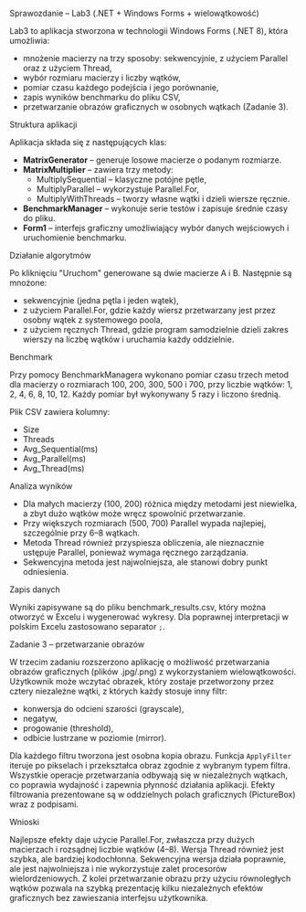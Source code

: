Sprawozdanie – Lab3 (.NET + Windows Forms + wielowątkowość)

Lab3 to aplikacja stworzona w technologii Windows Forms (.NET 8), która umożliwia:

- mnożenie macierzy na trzy sposoby: sekwencyjnie, z użyciem Parallel oraz z użyciem Thread,
- wybór rozmiaru macierzy i liczby wątków,
- pomiar czasu każdego podejścia i jego porównanie,
- zapis wyników benchmarku do pliku CSV,
- przetwarzanie obrazów graficznych w osobnych wątkach (Zadanie 3).

Struktura aplikacji

Aplikacja składa się z następujących klas:

- **MatrixGenerator** – generuje losowe macierze o podanym rozmiarze.
- **MatrixMultiplier** – zawiera trzy metody:
  - MultiplySequential – klasyczne potójne pętle,
  - MultiplyParallel – wykorzystuje Parallel.For,
  - MultiplyWithThreads – tworzy własne wątki i dzieli wiersze ręcznie.
- **BenchmarkManager** – wykonuje serie testów i zapisuje średnie czasy do pliku.
- **Form1** – interfejs graficzny umożliwiający wybór danych wejściowych i uruchomienie benchmarku.

Działanie algorytmów

Po kliknięciu "Uruchom" generowane są dwie macierze A i B. Następnie są mnożone:
- sekwencyjnie (jedna pętla i jeden wątek),
- z użyciem Parallel.For, gdzie każdy wiersz przetwarzany jest przez osobny wątek z systemowego poola,
- z użyciem ręcznych Thread, gdzie program samodzielnie dzieli zakres wierszy na liczbę wątków i uruchamia każdy oddzielnie.

Benchmark

Przy pomocy BenchmarkManagera wykonano pomiar czasu trzech metod dla macierzy o rozmiarach 100, 200, 300, 500 i 700, przy liczbie wątków: 1, 2, 4, 6, 8, 10, 12.
Każdy pomiar był wykonywany 5 razy i liczono średnią.

Plik CSV zawiera kolumny:
- Size
- Threads
- Avg_Sequential(ms)
- Avg_Parallel(ms)
- Avg_Thread(ms)

Analiza wyników

- Dla małych macierzy (100, 200) różnica między metodami jest niewielka, a zbyt dużo wątków może wręcz spowolnić przetwarzanie.
- Przy większych rozmiarach (500, 700) Parallel wypada najlepiej, szczególnie przy 6–8 wątkach.
- Metoda Thread również przyspiesza obliczenia, ale nieznacznie ustępuje Parallel, ponieważ wymaga ręcznego zarządzania.
- Sekwencyjna metoda jest najwolniejsza, ale stanowi dobry punkt odniesienia.

Zapis danych

Wyniki zapisywane są do pliku benchmark_results.csv, który można otworzyć w Excelu i wygenerować wykresy.
Dla poprawnej interpretacji w polskim Excelu zastosowano separator `;`.

Zadanie 3 – przetwarzanie obrazów

W trzecim zadaniu rozszerzono aplikację o możliwość przetwarzania obrazów graficznych (plików .jpg/.png) z wykorzystaniem wielowątkowości. 
Użytkownik może wczytać obrazek, który zostaje przetworzony przez cztery niezależne wątki, z których każdy stosuje inny filtr:

- konwersja do odcieni szarości (grayscale),
- negatyw,
- progowanie (threshold),
- odbicie lustrzane w poziomie (mirror).

Dla każdego filtru tworzona jest osobna kopia obrazu. Funkcja `ApplyFilter` iteruje po pikselach i przekształca obraz zgodnie z wybranym typem filtra. 
Wszystkie operacje przetwarzania odbywają się w niezależnych wątkach, co poprawia wydajność i zapewnia płynność działania aplikacji. 
Efekty filtrowania prezentowane są w oddzielnych polach graficznych (PictureBox) wraz z podpisami.

Wnioski

Najlepsze efekty daje użycie Parallel.For, zwłaszcza przy dużych macierzach i rozsądnej liczbie wątków (4–8). Wersja Thread również jest szybka, ale bardziej kodochłonna. Sekwencyjna wersja działa poprawnie, ale jest najwolniejsza i nie wykorzystuje zalet procesorów wielordzeniowych. 
Z kolei przetwarzanie obrazu przy użyciu równoległych wątków pozwala na szybką prezentację kilku niezależnych efektów graficznych bez zawieszania interfejsu użytkownika.

